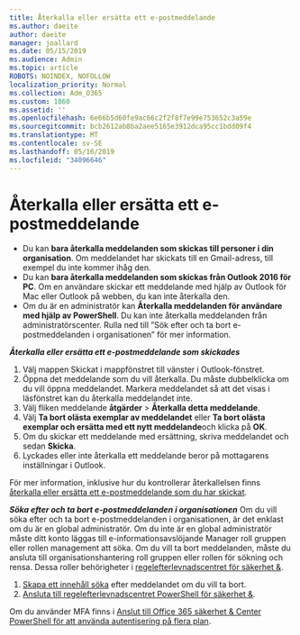 ```yaml
---
title: Återkalla eller ersätta ett e-postmeddelande
ms.author: daeite
author: daeite
manager: joallard
ms.date: 05/15/2019
ms.audience: Admin
ms.topic: article
ROBOTS: NOINDEX, NOFOLLOW
localization_priority: Normal
ms.collection: Adm_O365
ms.custom: 1860
ms.assetid: ''
ms.openlocfilehash: 6e66b5d60fe9ac66c2f2f8f7e99e753652c3a59e
ms.sourcegitcommit: bcb2612ab8ba2aee5165e3912dca95cc1bdd09f4
ms.translationtype: MT
ms.contentlocale: sv-SE
ms.lasthandoff: 05/16/2019
ms.locfileid: "34096646"
---
```

# <a name="recall-or-replace-an-email-message"></a>Återkalla eller ersätta ett e-postmeddelande

- Du kan **bara återkalla meddelanden som skickas till personer i din organisation**. Om meddelandet har skickats till en Gmail-adress, till exempel du inte kommer ihåg den.
- Du kan **bara återkalla meddelanden som skickas från Outlook 2016 för PC**. Om en användare skickar ett meddelande med hjälp av Outlook för Mac eller Outlook på webben, du kan inte återkalla den.
- Om du är en administratör kan **Återkalla meddelanden för användare med hjälp av PowerShell**. Du kan inte återkalla meddelanden från administratörscenter. Rulla ned till ”Sök efter och ta bort e-postmeddelanden i organisationen” för mer information.

***Återkalla eller ersätta ett e-postmeddelande som skickades***
1. Välj mappen Skickat i mappfönstret till vänster i Outlook-fönstret.
2. Öppna det meddelande som du vill återkalla. Du måste dubbelklicka om du vill öppna meddelandet. Markera meddelandet så att det visas i läsfönstret kan du återkalla meddelandet inte.
3. Välj fliken meddelande **åtgärder** > **Återkalla detta meddelande**.
4. Välj **Ta bort olästa exemplar av meddelandet** eller **Ta bort olästa exemplar och ersätta med ett nytt meddelande**och klicka på **OK**.
5. Om du skickar ett meddelande med ersättning, skriva meddelandet och sedan **Skicka**.
6. Lyckades eller inte återkalla ett meddelande beror på mottagarens inställningar i Outlook. 

För mer information, inklusive hur du kontrollerar återkallelsen finns [återkalla eller ersätta ett e-postmeddelande som du har skickat](https://support.office.com/article/35027f88-d655-4554-b4f8-6c0729a723a0).

***Söka efter och ta bort e-postmeddelanden i organisationen*** Om du vill söka efter och ta bort e-postmeddelanden i organisationen, är det enklast om du är en global administratör. Om du inte är en global administratör måste ditt konto läggas till e-informationsavslöjande Manager roll gruppen eller rollen management att söka. Om du vill ta bort meddelanden, måste du ansluta till organisationshantering roll gruppen eller rollen för sökning och rensa. Dessa roller behörigheter i [regelefterlevnadscentret för säkerhet &](https://protection.office.com/).

1. [Skapa ett innehåll söka](https://docs.microsoft.com/en-us/office365/securitycompliance/content-search) efter meddelandet om du vill ta bort.
2. [Ansluta till regelefterlevnadscentret PowerShell för säkerhet &](https://docs.microsoft.com/en-us/powershell/exchange/office-365-scc/connect-to-scc-powershell/connect-to-scc-powershell?view=exchange-ps). 

Om du använder MFA finns i [Anslut till Office 365 säkerhet & Center PowerShell för att använda autentisering på flera plan](https://docs.microsoft.com/en-us/powershell/exchange/office-365-scc/connect-to-scc-powershell/mfa-connect-to-scc-powershell?view=exchange-ps). 